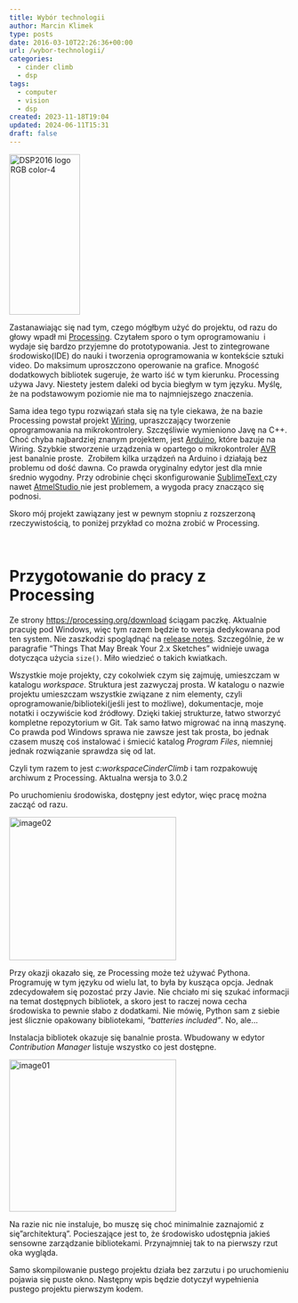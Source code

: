```yaml
---
title: Wybór technologii
author: Marcin Klimek
type: posts
date: 2016-03-10T22:26:36+00:00
url: /wybor-technologii/
categories:
  - cinder climb
  - dsp
tags:
  - computer
  - vision
  - dsp
created: 2023-11-18T19:04
updated: 2024-06-11T15:31
draft: false
---
```

<a href="https://klimek.link/blog/wp-content/uploads/2016/03/DSP2016-logo-RGB-color-4.png" rel="attachment wp-att-366"><img decoding="async" loading="lazy" class="size-full wp-image-366 alignleft" src="https://klimek.link/blog/wp-content/uploads/2016/03/DSP2016-logo-RGB-color-4.png" alt="DSP2016 logo RGB color-4" width="127" height="288" /></a>

<span style="font-weight: 400;">Zastanawiając się nad tym, czego mógłbym użyć do projektu, od razu do głowy wpadł mi <a href="https://processing.org/" target="_blank">Processing</a></span><span style="font-weight: 400;">. Czytałem sporo o tym oprogramowaniu  i wydaje się bardzo przyjemne do prototypowania. Jest to zintegrowane środowisko(IDE) do nauki i tworzenia oprogramowania w kontekście sztuki video. Do maksimum uproszczono operowanie na grafice. Mnogość dodatkowych bibliotek sugeruje, że warto iść w tym kierunku. Processing używa Javy. Niestety jestem daleki od bycia biegłym w tym języku. Myślę, że na podstawowym poziomie nie ma to najmniejszego znaczenia.</span>

<span style="font-weight: 400;">Sama idea tego typu rozwiązań stała się na tyle ciekawa, że na bazie Processing powstał projekt <a href="http://wiring.org.co/" target="_blank">Wiring</a></span><span style="font-weight: 400;">, upraszczający tworzenie oprogramowania na mikrokontrolery. Szczęśliwie wymieniono Javę na C++. Choć chyba najbardziej znanym projektem, jest <a href="https://www.arduino.cc/" target="_blank">Arduino</a></span><span style="font-weight: 400;">, które bazuje na Wiring. Szybkie stworzenie urządzenia w opartego o mikrokontroler <a href="https://pl.wikipedia.org/wiki/Atmel_AVR" target="_blank">AVR </a>jest banalnie proste.  Zrobiłem kilka urządzeń na Arduino i działają bez problemu od dość dawna. Co prawda oryginalny edytor jest dla mnie średnio wygodny. Przy odrobinie chęci skonfigurowanie <a href="https://www.sublimetext.com/" target="_blank">SublimeText </a>czy nawet <a href="http://www.atmel.com/tools/atmelstudio.aspx" target="_blank">AtmelStudio </a>nie jest problemem, a wygoda pracy znacząco się podnosi.</span>

Skoro mój projekt zawiązany jest w pewnym stopniu z rozszerzoną rzeczywistością, to poniżej przykład co można zrobić w Processing.



&nbsp;

# Przygotowanie do pracy z Processing

<span style="font-weight: 400;">Ze strony</span> [<span style="font-weight: 400;">https://processing.org/download</span>][1] <span style="font-weight: 400;">ściągam paczkę. Aktualnie pracuję pod Windows, więc tym razem będzie to wersja dedykowana pod ten system. </span><span style="font-weight: 400;">Nie zaszkodzi spoglądnąć na <a href="https://github.com/processing/processing/wiki/Changes-in-3.0" target="_blank">release notes</a></span><span style="font-weight: 400;">. Szczególnie, że w paragrafie </span>&#8220;Things That May Break Your 2.x Sketches&#8221;<span style="font-weight: 400;"> </span><span style="font-weight: 400;">widnieje uwaga dotycząca użycia <code class="EnlighterJSRAW" data-enlighter-language="null">size()</code></span>. Miło wiedzieć o takich kwiatkach.

<span style="font-weight: 400;">Wszystkie moje projekty, czy cokolwiek czym się zajmuję, umieszczam w katalogu </span>_<span style="font-weight: 400;">workspace</span>_<span style="font-weight: 400;">. Struktura jest zazwyczaj prosta. W katalogu o nazwie projektu umieszczam wszystkie związane z nim elementy, czyli oprogramowanie/biblioteki(jeśli jest to możliwe), dokumentacje, moje notatki i oczywiście kod źródłowy. Dzięki takiej strukturze, łatwo stworzyć kompletne repozytorium w Git. Tak samo łatwo migrować na inną maszynę. Co prawda pod Windows sprawa nie zawsze jest tak prosta, bo jednak czasem muszę coś instalować i śmiecić katalog </span>_<span style="font-weight: 400;">Program Files</span>_<span style="font-weight: 400;">, niemniej jednak rozwiązanie sprawdza się od lat.</span>

<span style="font-weight: 400;">Czyli tym razem to jest </span>_<span style="font-weight: 400;">c:workspaceCinderClimb </span>_<span style="font-weight: 400;">i tam rozpakowuję archiwum z Processing. Aktualna wersja to 3.0.2</span>

<span style="font-weight: 400;">Po uruchomieniu środowiska, dostępny jest edytor, więc pracę można zacząć od razu.</span>

<a href="https://klimek.link/blog/wp-content/uploads/2016/03/image02.png" rel="attachment wp-att-374"><img decoding="async" loading="lazy" class="size-medium wp-image-374 aligncenter" src="https://klimek.link/blog/wp-content/uploads/2016/03/image02-300x257.png" alt="image02" width="300" height="257" srcset="https://klimek.link/blog/wp-content/uploads/2016/03/image02-300x257.png 300w, https://klimek.link/blog/wp-content/uploads/2016/03/image02.png 700w" sizes="(max-width: 300px) 100vw, 300px" /></a>

<span style="font-weight: 400;">Przy okazji okazało się, ze Processing może też używać Pythona. Programuję w tym języku od wielu lat, to była by kusząca opcja. Jednak zdecydowałem się pozostać przy Javie. Nie chciało mi się szukać informacji na temat dostępnych bibliotek, a skoro jest to raczej nowa cecha środowiska to pewnie słabo z dodatkami. Nie mówię, Python sam z siebie jest ślicznie opakowany bibliotekami, </span>_<span style="font-weight: 400;">&#8220;batteries included&#8221;</span>_<span style="font-weight: 400;">. No, ale…</span>

<span style="font-weight: 400;">Instalacja bibliotek okazuje się banalnie prosta. Wbudowany w edytor </span>_<span style="font-weight: 400;">Contribution Manager</span>_ <span style="font-weight: 400;">listuje wszystko co jest dostępne.</span>

<a href="https://klimek.link/blog/wp-content/uploads/2016/03/image01.png" rel="attachment wp-att-373"><img decoding="async" loading="lazy" class="size-medium wp-image-373 aligncenter" src="https://klimek.link/blog/wp-content/uploads/2016/03/image01-300x273.png" alt="image01" width="300" height="273" srcset="https://klimek.link/blog/wp-content/uploads/2016/03/image01-300x273.png 300w, https://klimek.link/blog/wp-content/uploads/2016/03/image01.png 750w" sizes="(max-width: 300px) 100vw, 300px" /></a>

<span style="font-weight: 400;">Na razie nic nie instaluje, bo muszę się choć minimalnie zaznajomić z się&#8221;architekturą&#8221;. Pocieszające jest to, że środowisko udostępnia jakieś sensowne zarządzanie bibliotekami. Przynajmniej tak to na pierwszy rzut oka wygląda.</span>

Samo skompilowanie pustego projektu działa bez zarzutu i po uruchomieniu pojawia się puste okno. Następny wpis będzie dotyczył wypełnienia pustego projektu pierwszym kodem.

 [1]: https://processing.org/download